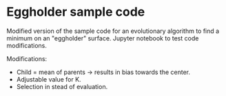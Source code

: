 # Eggholder sample code

Modified version of the sample code for an evolutionary algorithm to find a
minimum on an "eggholder" surface.
Jupyter notebook to test code modifications.

Modifications:
* Child = mean of parents -> results in bias towards the center.
* Adjustable value for K.
* Selection in stead of evaluation.
